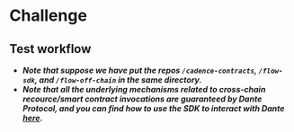 # Challenge

## Test workflow

- ***Note that suppose we have put the repos `/cadence-contracts`, `/flow-sdk`, and `/flow-off-chain` in the same directory.***  
- ***Note that all the underlying mechanisms related to cross-chain recource/smart contract invocations are guaranteed by Dante Protocol, and you can find how to use the SDK to interact with Dante [here](https://github.com/dantenetwork/flow-sdk/blob/SQoS/exampleApp/computation/contracts/Cocomputation.cdc).***  
